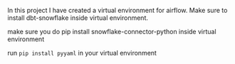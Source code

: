 In this project I have created a virtual environment for airflow.
Make sure to install dbt-snowflake inside virtual environment.


make sure you do pip install snowflake-connector-python
inside virtual environment

run `pip install pyyaml` in your virtual environment